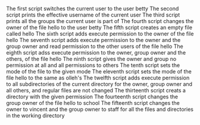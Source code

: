 The first script switches the current user to the user betty
The second script prints the effective username of the current user
The third script prints all the groups the current user is part of
The fourth script changes the owner of the file hello to the user betty
The fifth script creates an empty file called hello
The sixth script adds execute permission to the owner of the file hello
The seventh script adds execute permission to the owner and the group owner and read permission to the other users of the file hello
The eighth script adss execute permission to the owner, group owner and the others, of the file hello
The ninth script gives the owner and group no permission at all and all permissions to others
The tenth script sets the mode of the file to the given mode
The eleventh script sets the mode of the file hello to the same as olleh's
The twelfth script adds execute permission to all subdirectories of the current directory for the owner, group owner and all others, and regular files are not changed
The thirteenth script creats a directory with the given permission
The fourteenth script changes the group owner of the file hello to school
The fifteenth script changes the owner to vincent and the group owner to staff for all the files and directories in the working directory
